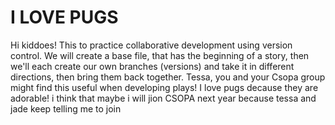 # I LOVE PUGS

Hi kiddoes! This to practice collaborative development using version control. We will create a base file, that has the beginning of a story, then we'll each create our own branches (versions) and take it in different directions, then bring them back together. Tessa, you and your Csopa group might find this useful when developing plays!
I love pugs decause they are adorable!
i think that maybe i will jion CSOPA next year because tessa and jade keep telling me to join
